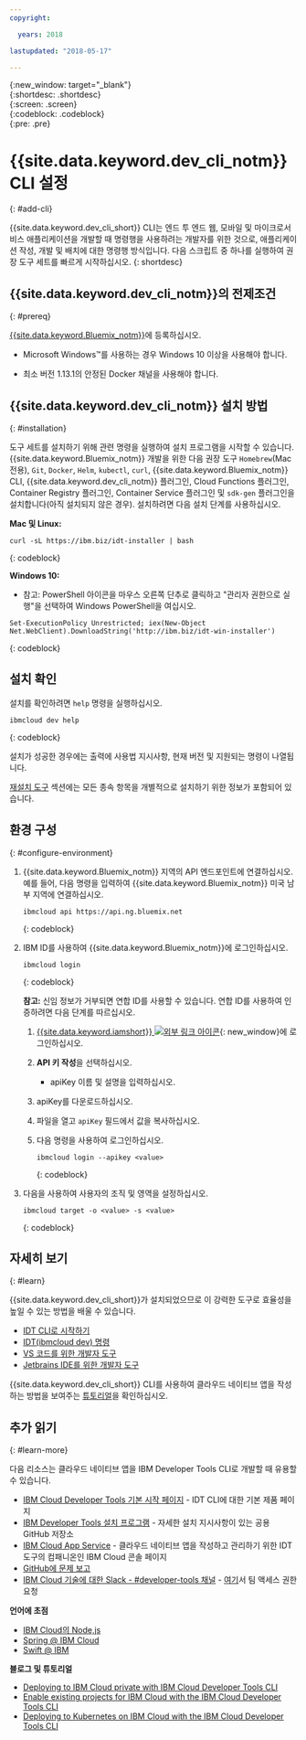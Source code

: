 ```yaml
---
copyright:

  years: 2018

lastupdated: "2018-05-17"

---
```


{:new_window: target="_blank"}  
{:shortdesc: .shortdesc}  
{:screen: .screen}  
{:codeblock: .codeblock}  
{:pre: .pre}  

# {{site.data.keyword.dev_cli_notm}} CLI 설정
{: #add-cli}

{{site.data.keyword.dev_cli_short}} CLI는 엔드 투 엔드 웹, 모바일 및 마이크로서비스 애플리케이션을 개발할 때 명령행을 사용하려는 개발자를 위한 것으로, 애플리케이션 작성, 개발 및 배치에 대한 명령행 방식입니다. 다음 스크립트 중 하나를 실행하여 권장 도구 세트를 빠르게 시작하십시오.
{: shortdesc}

## {{site.data.keyword.dev_cli_notm}}의 전제조건
{: #prereq}

[{{site.data.keyword.Bluemix_notm}}](http://ibm.biz/ibm-registration)에 등록하십시오.

*  Microsoft Windows&trade;를 사용하는 경우 Windows 10 이상을 사용해야 합니다.

* 최소 버전 1.13.1의 안정된 Docker 채널을 사용해야 합니다.

## {{site.data.keyword.dev_cli_notm}} 설치 방법
{: #installation}

도구 세트를 설치하기 위해 관련 명령을 실행하여 설치 프로그램을 시작할 수 있습니다. {{site.data.keyword.Bluemix_notm}} 개발을 위한 다음 권장 도구 `Homebrew`(Mac 전용), `Git`, `Docker`, `Helm`, `kubectl`, `curl`, {{site.data.keyword.Bluemix_notm}} CLI, {{site.data.keyword.dev_cli_notm}} 플러그인, Cloud Functions 플러그인, Container Registry 플러그인, Container Service 플러그인 및 `sdk-gen` 플러그인을 설치합니다(아직 설치되지 않은 경우). 설치하려면 다음 설치 단계를 사용하십시오.

**Mac 및 Linux:**

```
curl -sL https://ibm.biz/idt-installer | bash
```
{: codeblock}


**Windows 10:**

* 참고: PowerShell 아이콘을 마우스 오른쪽 단추로 클릭하고 "관리자 권한으로 실행"을 선택하여 Windows PowerShell을 여십시오. 

```
Set-ExecutionPolicy Unrestricted; iex(New-Object Net.WebClient).DownloadString('http://ibm.biz/idt-win-installer')
```
{: codeblock}

## 설치 확인
설치를 확인하려면 `help` 명령을 실행하십시오. 

```
ibmcloud dev help
```
{: codeblock}

설치가 성공한 경우에는 출력에 사용법 지시사항, 현재 버전 및 지원되는 명령이 나열됩니다. 

[재설치 도구](/docs/troubleshoot/ts_createapps.html#appendix) 섹션에는 모든 종속 항목을 개별적으로 설치하기 위한 정보가 포함되어 있습니다.

## 환경 구성
{: #configure-environment}

1. {{site.data.keyword.Bluemix_notm}} 지역의 API 엔드포인트에 연결하십시오. 예를 들어, 다음 명령을 입력하여 {{site.data.keyword.Bluemix_notm}} 미국 남부 지역에 연결하십시오.

	```
	ibmcloud api https://api.ng.bluemix.net
	```
	{: codeblock}

2. IBM ID를 사용하여 {{site.data.keyword.Bluemix_notm}}에 로그인하십시오.

	```
	ibmcloud login
	```
	{: codeblock}

	**참고:** 신임 정보가 거부되면 연합 ID를 사용할 수 있습니다. 연합 ID를 사용하여 인증하려면 다음 단계를 따르십시오.

	1. [{{site.data.keyword.iamshort}} ![외부 링크 아이콘](../../icons/launch-glyph.svg "외부 링크 아이콘")](https://www.bluemix.net/iam/#/apikeys){: new_window}에 로그인하십시오.
	2. **API 키 작성**을 선택하십시오.
		* apiKey 이름 및 설명을 입력하십시오.
	3. apiKey를 다운로드하십시오.
	4. 파일을 열고 `apiKey` 필드에서 값을 복사하십시오.
	5. 다음 명령을 사용하여 로그인하십시오.

		```
		ibmcloud login --apikey <value>
		```
		{: codeblock}

3. 다음을 사용하여 사용자의 조직 및 영역을 설정하십시오.

	```
	ibmcloud target -o <value> -s <value>
	```
	{: codeblock}

## 자세히 보기
{: #learn}

{{site.data.keyword.dev_cli_short}}가 설치되었으므로 이 강력한 도구로 효율성을 높일 수 있는 방법을 배울 수 있습니다.
- [IDT CLI로 시작하기](index.html)
- [IDT(ibmcloud dev) 명령](commands.html)
- [VS 코드를 위한 개발자 도구](vscode.html)
- [Jetbrains IDE를 위한 개발자 도구](jetbrains.html)

{{site.data.keyword.dev_cli_short}} CLI를 사용하여 클라우드 네이티브 앱을 작성하는 방법을 보여주는 [튜토리얼](/docs/apps/tutorials/tutorial_bff.html)을 확인하십시오.

## 추가 읽기
{: #learn-more}

다음 리소스는 클라우드 네이티브 앱을 IBM Developer Tools CLI로 개발할 때 유용할 수 있습니다.

- [IBM Cloud Developer Tools 기본 시작 페이지](https://www.ibm.com/cloud/cli) - IDT CLI에 대한 기본 제품 페이지
- [IBM Developer Tools 설치 프로그램](https://github.com/IBM-Bluemix/ibm-cloud-developer-tools) - 자세한 설치 지시사항이 있는 공용 GitHub 저장소
- [IBM Cloud App Service](https://console.bluemix.net/developer/appservice) - 클라우드 네이티브 앱을 작성하고 관리하기 위한 IDT 도구의 컴패니온인 IBM Cloud 콘솔 페이지
- [GitHub에 문제 보고](https://github.com/IBM-Cloud/ibm-cloud-developer-tools/issues)
- [IBM Cloud 기술에 대한 Slack - #developer-tools 채널](https://ibm-cloud-tech.slack.com) - [여기](https://slack-invite-ibm-cloud-tech.mybluemix.net/)서 팀 액세스 권한 요청

**언어에 초점**

- [IBM Cloud의 Node,js](https://developer.ibm.com/node/cloud/)
- [Spring @ IBM Cloud](https://developer.ibm.com/java/spring/)
- [Swift @ IBM](https://developer.ibm.com/swift)

**블로그 및 튜토리얼**

- [Deploying to IBM Cloud private with IBM Cloud Developer Tools CLI](https://www.ibm.com/blogs/bluemix/2017/09/deploying-ibm-cloud-private-ibm-cloud-developer-tools-cli/)
- [Enable existing projects for IBM Cloud with the IBM Cloud Developer Tools CLI](https://www.ibm.com/blogs/bluemix/2017/09/enable-existing-projects-ibm-cloud-ibm-cloud-developer-tools-cli/)
- [Deploying to Kubernetes on IBM Cloud with the IBM Cloud Developer Tools CLI](https://www.ibm.com/blogs/bluemix/2017/09/deploying-kubernetes-ibm-cloud-ibm-cloud-developer-tools-cli/)
